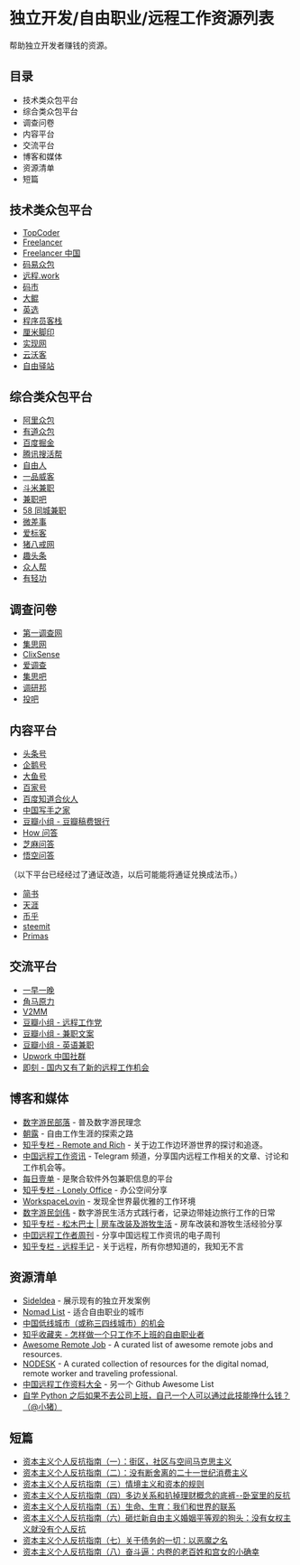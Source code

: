 # 独立开发/自由职业/远程工作资源列表

帮助独立开发者赚钱的资源。

## 目录

+   技术类众包平台
+   综合类众包平台
+   调查问卷
+   内容平台
+   交流平台
+   博客和媒体
+   资源清单
+   短篇

## 技术类众包平台

*   [TopCoder](https://www.topcoder.com/)
*   [Freelancer](https://www.freelancer.com/)
*   [Freelancer 中国](https://www.freelancer.cn/)
*   [码易众包](https://www.mayigeek.com/)
*   [远程.work](https://yuancheng.work/)
*   [码市](https://mart.coding.net)
*   [大鲲](https://pro.lagou.com/)
*   [英选](https://www.linktion.cn/ )
*   [程序员客栈](https://www.proginn.com/)
*   [厘米脚印](http://www.limijiaoyin.com/)
*   [实现网](http://shixian.com/)
*   [云沃客](https://www.clouderwork.com/)
*   [自由驿站](https://ziyouyizhan.com/)

## 综合类众包平台

*   [阿里众包](https://m.taobao.com/job/cloud-work/index.html)
*   [有道众包](http://zb.youdao.com/)
*   [百度掘金](http://juejin.baidu.com/)
*   [腾讯搜活帮](https://soho.qq.com)
*   [自由人](http://www.freemancn.com/)
*   [一品威客](http://zt.epwk.com/)
*   [斗米兼职](http://www.doumi.com/)
*   [兼职吧](http://www.jianzhi8.com/)
*   [58 同城兼职](https://bj.58.com/jianzhi.shtml)
*   [微差事](http://www.weichaishi.com/)
*   [爱标客](http://mp.iflytek.com/)
*   [猪八戒网](https://beijing.zbj.com/)
*   [趣头条](https://mp.qutoutiao.net)
*   [众人帮](http://www.jianzhiku.com/)
*   [有轻功](http://www.youqinggong.com/)

## 调查问卷

*   [第一调查网](http://www.1diaocha.com/)
*   [集思网](https://www.opinionworld.cn/zh-cn)
*   [ClixSense](https://www.clixsense.com/)
*   [爱调查](http://www.52survey.com/index.mdq)
*   [集思吧](https://www.jisibar.com/)
*   [调研邦](http://www.diaoyanbang.net/)
*   [投吧](http://www.votebar.com/)

## 内容平台

*   [头条号](https://mp.toutiao.com)
*   [企鹅号](https://om.qq.com)
*   [大鱼号](https://mp.dayu.com)
*   [百家号](https://baijiahao.baidu.com)
*   [百度知道合伙人](https://zhidao.baidu.com/home/partnerhome)
*   [中国写手之家](http://www.xs91.net/)
*   [豆瓣小组 - 豆瓣稿费银行](https://www.douban.com/group/TGYGXZ/)
*   [How 问答](http://www.prettyyes.com/)
*   [芝麻问答](https://www.zhimawenda.com/)
*   [悟空问答](https://www.wukong.com/)

（以下平台已经经过了通证改造，以后可能能将通证兑换成法币。）

*   [简书](https://www.jianshu.com/)
*   [天涯](http://focus.tianya.cn/)
*   [币乎](https://bihu.com/)
*   [steemit](https://steemit.com/)
*   [Primas](https://primas.io/)

## 交流平台

*   [一早一晚](http://yizaoyiwan.com/)
*   [角马原力](http://www.gnuforce.com/community)
*   [V2MM](https://v2mm.tech/)
*   [豆瓣小组 - 远程工作党](https://www.douban.com/group/freejobs/)
*   [豆瓣小组 - 兼职文案](https://www.douban.com/group/292715/)
*   [豆瓣小组 - 英语兼职](https://www.douban.com/group/524795/)
*   [Upwork 中国社群](https://www.kancloud.cn/jielinko/upwork-bbs/380491)
*   [即刻 - 国内又有了新的远程工作机会](http://m.ruguoapp.com/topics/58a12fe772a4680014bdee24)

## 博客和媒体

*   [数字游民部落](https://jarodise.com/) - 普及数字游民理念
*   [朝露](http://www.littledew.com/) - 自由工作生涯的探索之路
*   [知乎专栏 - Remote and Rich](https://zhuanlan.zhihu.com/remoteandrich) - 关于边工作边环游世界的探讨和追逐。
*   [中国远程工作资讯](https://t.me/remote_cn) - Telegram 频道，分享国内远程工作相关的文章、讨论和工作机会等。
*   [每日壹单](https://mryd.freeflarum.com/) - 是聚合软件外包兼职信息的平台
*   [知乎专栏 - Lonely Office](https://zhuanlan.zhihu.com/lonelyoffice) - 办公空间分享
*   [WorkspaceLovin](https://workspacelovin.com/) - 发现全世界最优雅的工作环境
*   [数字游民剑伟](https://i.loli.net/2019/01/27/5c4d190b8b4d9.jpg) - 数字游民生活方式践行者，记录边带娃边旅行工作的日常
*   [知乎专栏 - 松木巴士 | 房车改装及游牧生活](https://zhuanlan.zhihu.com/c_155023320) - 房车改装和游牧生活经验分享
*   [中囯远程工作者周刊](https://github.com/greatghoul/remote-weekly) - 分享中国远程工作资讯的电子周刊
*   [知乎专栏 - 远程手记](https://zhuanlan.zhihu.com/yidianyidi) - 关于远程，所有你想知道的，我知无不言

## 资源清单

*   [SideIdea](http://sideidea.com/) - 展示现有的独立开发案例
*   [Nomad List](https://nomadlist.com/) - 适合自由职业的城市
*   [中国低线城市（或称三四线城市）的机会](https://github.com/xunyun/Lower-tier_Cities_in_China)
*   [知乎收藏夹 - 怎样做一个只工作不上班的自由职业者](https://www.zhihu.com/collection/215602507)
*   [Awesome Remote Job](https://github.com/lukasz-madon/awesome-remote-job) - A curated list of awesome remote jobs and resources.
*   [NODESK](https://nodesk.co/) - A curated collection of resources for the digital nomad, remote worker and traveling professional.
*   [中国远程工作资料大全](https://github.com/greatghoul/remote-working) - 另一个 Github Awesome List
*   [自学 Python 之后如果不去公司上班，自己一个人可以通过此技能挣什么钱？（@小猪）](docs/自学%20Python%20之后如果不去公司上班，自己一个人可以通过此技能挣什么钱？.md)

## 短篇

+   [资本主义个人反抗指南（一）：街区，社区与空间马克思主义](https://www.douban.com/note/573801896/)
+   [资本主义个人反抗指南（二）：没有断舍离的二十一世纪消费主义](https://www.douban.com/note/577724310/)
+   [资本主义个人反抗指南（三）情境主义和资本的规则](https://www.douban.com/note/578752032/)
+   [资本主义个人反抗指南（四）多边关系和扒掉理财概念的底裤--卧室里的反抗](https://www.douban.com/note/578772131/)
+   [资本主义个人反抗指南（五）生命、生育：我们和世界的联系](https://www.douban.com/note/581214792/)
+   [资本主义个人反抗指南（六）砸烂新自由主义婚姻平等观的狗头：没有女权主义就没有个人反抗](https://www.douban.com/note/582876902/)
+   [资本主义个人反抗指南（七）关于债务的一切：以恶魔之名](https://www.douban.com/note/691925845/)
+   [资本主义个人反抗指南（八）奋斗逼：内卷的老百姓和宫女的小确幸](https://www.douban.com/note/709082357/)
